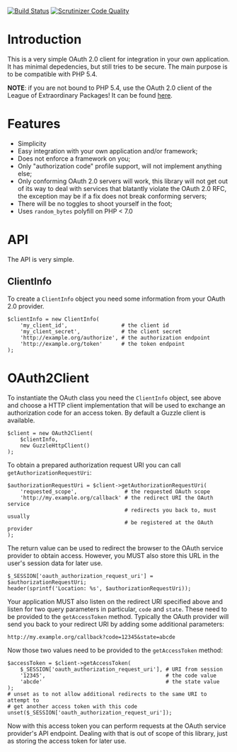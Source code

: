 [![Build Status](https://travis-ci.org/fkooman/php-oauth2-client.svg?branch=master)](https://travis-ci.org/fkooman/php-oauth2-client)
[![Scrutinizer Code Quality](https://scrutinizer-ci.com/g/fkooman/php-oauth2-client/badges/quality-score.png?b=master)](https://scrutinizer-ci.com/g/fkooman/php-oauth2-client/?branch=master)

# Introduction
This is a very simple OAuth 2.0 client for integration in 
your own application. It has minimal depedencies, but still tries to be secure. 
The main purpose is to be compatible with PHP 5.4.

**NOTE**: if you are not bound to PHP 5.4, use the OAuth 2.0 client of 
the League of Extraordinary Packages! It can be found 
[here](http://oauth2-client.thephpleague.com/).

# Features

- Simplicity
- Easy integration with your own application and/or framework;
- Does not enforce a framework on you;
- Only "authorization code" profile support, will not implement anything else;
- Only conforming OAuth 2.0 servers will work, this library will not get out of 
  its way to deal with services that blatantly violate the OAuth 2.0 RFC, the 
  exception may be if a fix does not break conforming servers;
- There will be no toggles to shoot yourself in the foot;
- Uses `random_bytes` polyfill on PHP < 7.0

# API

The API is very simple.

## ClientInfo 

To create a `ClientInfo` object you need some information from your OAuth 2.0 
provider.

    $clientInfo = new ClientInfo(
        'my_client_id',                 # the client id
        'my_client_secret',             # the client secret
        'http://example.org/authorize', # the authorization endpoint
        'http://example.org/token'      # the token endpoint
    );

# OAuth2Client

To instantiate the OAuth class you need the `ClientInfo` object, see above and
choose a HTTP client implementation that will be used to exchange an 
authorization code for an access token. By default a Guzzle client is 
available.

    $client = new OAuth2Client(
        $clientInfo,
        new GuzzleHttpClient()
    );

To obtain a prepared authorization request URI you can call 
`getAuthorizationRequestUri`:

    $authorizationRequestUri = $client->getAuthorizationRequestUri(
        'requested_scope',               # the requested OAuth scope
        'http://my.example.org/callback' # the redirect URI the OAuth service
                                         # redirects you back to, must usually
                                         # be registered at the OAuth provider
    );

The return value can be used to redirect the browser to the OAuth service 
provider to obtain access. However, you MUST also store this URL in the user's
session data for later use.

    $_SESSION['oauth_authorization_request_uri'] = $authorizationRequestUri;
    header(sprintf('Location: %s', $authorizationRequestUri));

Your application MUST also listen on the redirect URI specified above and 
listen for two query parameters in particular, `code` and `state`. These need
to be provided to the `getAccessToken` method. Typically the OAuth provider 
will send you back to your redirect URI by adding some additional parameters:

    http://my.example.org/callback?code=12345&state=abcde

Now those two values need to be provided to the `getAccessToken` method:

    $accessToken = $client->getAccessToken(
        $_SESSION['oauth_authorization_request_uri'], # URI from session
        '12345',                                      # the code value
        'abcde'                                       # the state value
    );
    # unset as to not allow additional redirects to the same URI to attempt to
    # get another access token with this code
    unset($_SESSION['oauth_authorization_request_uri']);

Now with this access token you can perform requests at the OAuth service 
provider's API endpoint. Dealing with that is out of scope of this library, 
just as storing the access token for later use.
